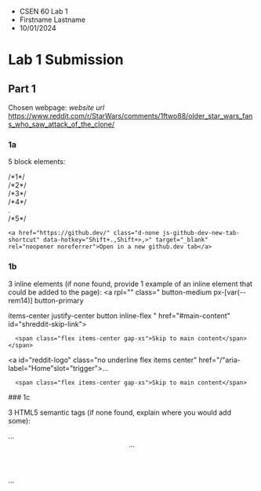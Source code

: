 - CSEN 60 Lab 1
- Firstname Lastname
- 10/01/2024

# Lab 1 Submission

## Part 1

Chosen webpage: *website url*
https://www.reddit.com/r/StarWars/comments/1ftwo88/older_star_wars_fans_who_saw_attack_of_the_clone/
### 1a

5 block elements:
<div slot="credit-bar"class= "flex justify-between text-12 pt-md pb-2xs px-md relative xs:px-0"><div>/*1*/
      
<div class="text-neutral-content"slot="text-body"></div>/*2*/

<div class= relative overflow-hidden pointer-cursor mb-xs isolate bg-neutral-background xs:rounded- [16px]slot="post-media-container" ></div>/*3*/

<div id= "comment-tree-content-anchor-lftwo88"></div>/*4*/

<div id="right sidebar container" data scroll-restore class="right-sidebar w-full xs:w-[316px] xs:min-w[316px] block styled scrollbars xs:sticky xs: top-[56px] xs:max h-[calc (100vh-var(-shreddit header height)-lpx)] xs:overflow y auto xs:overflow-x-hidden">.</div>/*5*/


```
<a href="https://github.dev/" class="d-none js-github-dev-new-tab-shortcut" data-hotkey="Shift+.,Shift+>,>" target="_blank" rel="noopener noreferrer">Open in a new github.dev tab</a>
```

### 1b

3 inline elements (if none found, provide 1 example of an inline element that could be added to the page):
<a rpl="" class="
button-medium px-[var(--rem14)]
button-primary

items-center justify-center
button inline-flex " href="#main-content" id="shreddit-skip-link"><span class="flex items-center justify-center">
      
      <span class="flex items-center gap-xs">Skip to main content</span>
    </span>
</a>

<a id="reddit-logo" class="no underline flex items center" href="/"aria-label="Home"slot="trigger">...</a>

<span class="flex items-center justify-center">
      
      <span class="flex items-center gap-xs">Skip to main content</span>
</span>
### 1c

3 HTML5 semantic tags (if none found, explain where you would add some):
<aside aria-label= "Community information "class= "bg-neutral-background-weak rounded-[8px] my-md hidden xs:block">...</aside>

<header class="v2 bg neutral-background pointer-events auto border solid border-0 border-b border neutral-border px-md">...</header>

<nav class="h-header-large flex items-center">...</nav>
